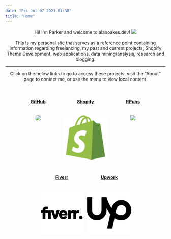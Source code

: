 ```yaml
---
date: "Fri Jul 07 2023 01:30"
title: "Home"
---
```


<style>
img.thumb {
  width: 100%;
  height: auto;
  margin-top: 15px;
}
.content:hover {
  box-shadow: 0 3px 10px rgb(0 0 0 / 0.5);
  border: 2px solid black;
}

.content {
  height: auto;
  width: 30%;
  padding: 5px;
  border: none;
  border-radius: 2px;
  margin: 5px 0px;
  position: relative;
}
.content::before,
.content::after {
  --scale: 0;
  position: absolute;
  top: -0.25rem;
  left: 50%;
  transform: translateX(-50%) translateY(-100%) scale(var(--scale));
  transform-origin: bottom center;
  transition: 200ms transform;
}

.content::before {
  content: attr(data-tooltip);
  width: max-content;
  max-width: 75%;
  height: auto;
  padding: 0.5rem;
  border-radius: 2px;
  border: 1px solid black;
  box-shadow: 0 3px 10px rgb(0 0 0 / 0.5);
  text-align: center;
  font-size: 11px;
  background: white;
  color: black;
}

.content:hover::before {
  --scale: 1;
}
a {
  border-bottom: none !important;
}
.flex-container{
    display:flex;
    flex-flow: row wrap;
    justify-content: center;
    margin: 20px;
}
h4#img-title {
  padding-top: 5px !important;
}
</style>

<div align="center">
  <!---
  <img alt="avatar" src="avatar_me.png" width="200" >
  --->
  <p>
    Hi! I'm Parker and welcome to alanoakes.dev! <img src="https://media.giphy.com/media/hvRJCLFzcasrR4ia7z/giphy.gif" width="25px">
    <br/><br/>
    This is my personal site that serves as a reference point containing
    information regarding freelancing, my past and current projects, Shopify Theme Development,
    web applications, data mining/analysis, research and blogging.
  </p>
  <hr>
  <p>
    Click on the below links to go to access these projects, visit the "About" page to contact me, or use the menu to view local content.
  </p>
  <div class="flex-container">
    <div class="content" data-tooltip="GitHub is a code hosting platform for version control and collaboration.">
      <a href="https://github.com/alanoakes">
      <h4 id="img-title">GitHub</h4>
        <img src="https://cdn.jsdelivr.net/gh/devicons/devicon/icons/github/github-original.svg" class="thumb" />
      </a>
    </div>
    <div class="content" data-tooltip="Shopify is a user-friendly e-commerce platform that helps small businesses build an online store and sell online through one streamlined dashboard.">
      <a href="about:blank">
      <h4 id="img-title">Shopify</h4>
        <img src="shopify.svg" class="thumb" />
      </a>
    </div>
    <div class="content" data-tooltip="Rpubs is an open publishing platform for HTML documents produced using RMarkdown from within RStudio ...">
      <a href="https://rpubs.com/alanoakes/">
      <h4 id="img-title">RPubs</h4>
        <img src="https://cdn.jsdelivr.net/gh/devicons/devicon/icons/rstudio/rstudio-original.svg" class="thumb" />
      </a>
    </div>
    <div class="content" data-tooltip="... is considered a 'micro-task' site, where you can do relatively quick, small one-off tasks which they call 'gigs.'">
      <a href="about:blank">
      <h4 id="img-title">Fiverr</h4>
        <img src="fiverr.svg" class="thumb" />
      </a>
    </div>
    <div class="content" data-tooltip="Upwork is an online freelance marketplace. Clients come to the platform to look for freelance talent to work on their projects.">
      <a href="about:blank">
      <h4 id="img-title">Upwork</h4>
        <img src="upwork.svg" class="thumb" />
      </a>
    </div>
  </div>

  </p>
</div>
